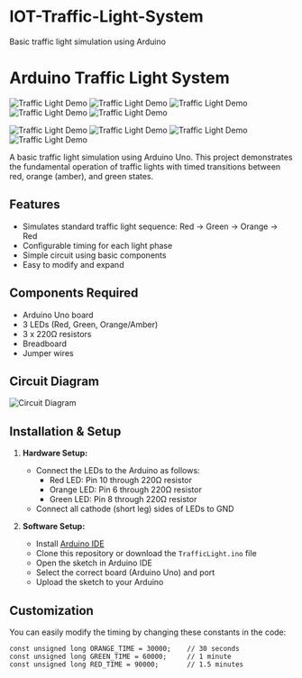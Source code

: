 # IOT-Traffic-Light-System
Basic traffic light simulation using Arduino

# Arduino Traffic Light System

![Traffic Light Demo](images/working-demo1.jpg)
![Traffic Light Demo](images/working-demo2.jpg)
![Traffic Light Demo](images/working-demo3.jpg)
![Traffic Light Demo](images/working-demo4.jpg)
![Traffic Light Demo](images/working-demo5.jpg)

![Traffic Light Demo](images/working-demo7.jpg)
![Traffic Light Demo](images/working-demo8.jpg)
![Traffic Light Demo](images/working-demo9.jpg)
![Traffic Light Demo](images/working-demo10.jpg)

A basic traffic light simulation using Arduino Uno. This project demonstrates the fundamental operation of traffic lights with timed transitions between red, orange (amber), and green states.

## Features
- Simulates standard traffic light sequence: Red → Green → Orange → Red
- Configurable timing for each light phase
- Simple circuit using basic components
- Easy to modify and expand

## Components Required
- Arduino Uno board
- 3 LEDs (Red, Green, Orange/Amber)
- 3 x 220Ω resistors
- Breadboard
- Jumper wires

## Circuit Diagram
![Circuit Diagram](images/circuit-diagram.jpg)

## Installation & Setup

1. **Hardware Setup:**
   - Connect the LEDs to the Arduino as follows:
     - Red LED: Pin 10 through 220Ω resistor
     - Orange LED: Pin 6 through 220Ω resistor
     - Green LED: Pin 8 through 220Ω resistor
   - Connect all cathode (short leg) sides of LEDs to GND

2. **Software Setup:**
   - Install [Arduino IDE](https://www.arduino.cc/en/software)
   - Clone this repository or download the `TrafficLight.ino` file
   - Open the sketch in Arduino IDE
   - Select the correct board (Arduino Uno) and port
   - Upload the sketch to your Arduino

## Customization
You can easily modify the timing by changing these constants in the code:
```arduino
const unsigned long ORANGE_TIME = 30000;    // 30 seconds
const unsigned long GREEN_TIME = 60000;     // 1 minute
const unsigned long RED_TIME = 90000;       // 1.5 minutes
